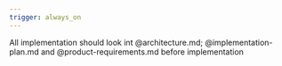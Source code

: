 ```yaml
---
trigger: always_on
---
```


All implementation should look int @architecture.md; @implementation-plan.md and @product-requirements.md before implementation